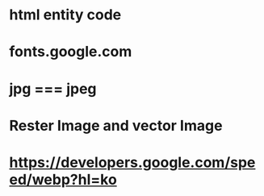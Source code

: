 # html entity code

# fonts.google.com

# jpg === jpeg

# Rester Image and vector Image

# https://developers.google.com/speed/webp?hl=ko
